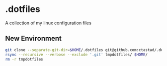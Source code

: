 # .dotfiles
A collection of my linux configuration files

## New Environment

```sh
git clone --separate-git-dir=$HOME/.dotfiles git@github.com:ctastad/.dotfiles.git tmpdotfiles
rsync --recursive --verbose --exclude '.git' tmpdotfiles/ $HOME/
rm -r tmpdotfiles
```
